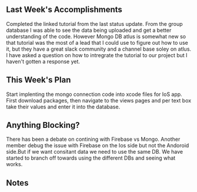 ## Last Week's Accomplishments
Completed the linked tutorial from the last status update. From the group database I was able to see the data being uploaded and get a better understanding of the code. However Mongo DB atlus is somewhat new so that tutorial was the most of a lead that I could use to figure out how to use it, but they have a great slack community and a channel base soley on atlus. I have asked a question on how to intregrate the tutorial to our project but I haven't gotten a response yet.


## This Week's Plan

Start implenting the mongo connection code into xcode files for IoS app. First download packages, then navigate to the views pages and per text box take their values and enter it into the database. 


## Anything Blocking?

There has been a debate on contining with Firebase vs Mongo. Another member debug the issue with Firebase on the Ios side but not the Andoroid side.But if we want consitant data we need to use the same DB. We have started to branch off towards using the different DBs and seeing what works.


## Notes
